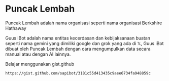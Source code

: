 # Puncak Lembah
Puncak Lembah adalah nama organisasi seperti nama organisasi Berkshire Hathaway

Guus iBot adalah nama entitas kecerdasan dan kebijaksanaan buatan seperti nama gemini yang dimiliki google dan grok yang ada di 𝕏, Guus iBot dibuat oleh Puncak Lembah dengan cara mengumpulkan data secara manual atau dengan AI lainnya.

Belajar menggunakan gist.github

```
https://gist.github.com/sapibot/3181c55d413435c9aee6734fa948859c
```

